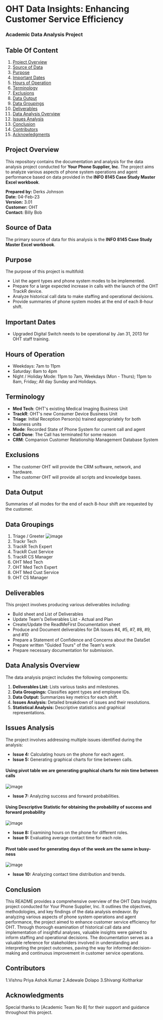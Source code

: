 # OHT Data Insights: Enhancing Customer Service Efficiency 
### Academic Data Analysis Project
## Table Of Content
1. [Project Overview](#project-overview)
2. [Source of Data](#source-of-data)
3. [Purpose](#purpose)
4. [Important Dates](#important-dates)
5. [Hours of Operation](#hours-of-operation)
6. [Terminology](#terminology)
7. [Exclusions](#exclusions)
8. [Data Output](#data-output)
9. [Data Groupings](#data-groupings)
10. [Deliverables](#deliverables)
11. [Data Analysis Overview](#data-analysis-overview)
12. [Issues Analysis](#issues-analysis)
13. [Conclusion](#conclusion)
14. [Contributors](#Contributors)
15. [Acknowledgments](#Acknowledgments)
  
## Project Overview

This repository contains the documentation and analysis for the data analysis project conducted for **Your Phone Supplier, Inc**. The project aims to analyze various aspects of phone system operations and agent performance based on data provided in the **INFO 8145 Case Study Master Excel workbook**.

**Prepared by:** Derks Johnson  
**Date:** 04-Feb-23  
**Version:** 3.01  
**Customer:** OHT  
**Contact:** Billy Bob  

## Source of Data

The primary source of data for this analysis is the **INFO 8145 Case Study Master Excel workbook**.

## Purpose

The purpose of this project is multifold:
- List the agent types and phone system modes to be implemented.
- Prepare for a large expected increase in calls with the launch of the OHT TrackR device.
- Analyze historical call data to make staffing and operational decisions.
- Provide summaries of phone system modes at the end of each 8-hour shift.

## Important Dates

- Upgraded Digital Switch needs to be operational by Jan 31, 2013 for OHT staff training.

## Hours of Operation

- Weekdays: 7am to 11pm
- Saturday: 8am to 4pm
- Night / Holiday Mode: 11pm to 7am, Weekdays (Mon - Thurs); 11pm to 8am, Friday; All day Sunday and Holidays.

## Terminology

- **Med Tech**: OHT's existing Medical Imaging Business Unit
- **TrackR**: OHT's new Consumer Device Business Unit
- **Triage**: Initial Reception Person(s) trained appropriately for both business units
- **Mode**: Recorded State of Phone System for current call and agent
- **Call Done**: The Call has terminated for some reason
- **CRM**: Companion Customer Relationship Management Database System

## Exclusions

- The customer OHT will provide the CRM software, network, and hardware.
- The customer OHT will provide all scripts and knowledge bases.

## Data Output

Summaries of all modes for the end of each 8-hour shift are requested by the customer.

## Data Groupings

1. Triage / Greeter
  ![image](https://github.com/priya-ak/Data_Analysis_Poject/assets/67804361/63d1d407-8c4b-4252-bf61-6bff7b4945e6)
2. Trackr Tech
3. TrackR Tech Expert
4. TrackR Cust Service
5. TrackR CS Manager
6. OHT Med Tech
7. OHT Med Tech Expert
8. OHT Med Cust Service
9. OHT CS Manager



## Deliverables

This project involves producing various deliverables including:
- Build sheet and List of Deliverables
- Update Team's Deliverables List - Actual and Plan
- Create/Update the ReadMeFirst Documentation sheet
- Produce and Document deliverables for DA Issues #4, #5, #7, #8, #9, and #10
- Prepare a Statement of Confidence and Concerns about the DataSet
- Prepare written "Guided Tours" of the Team's work
- Prepare necessary documentation for submission.

## Data Analysis Overview

The data analysis project includes the following components:
1. **Deliverables List:** Lists various tasks and milestones.
2. **Data Groupings:** Classifies agent types and employee IDs.
3. **Data Output:** Summarizes key metrics for each shift.
4. **Issues Analysis:** Detailed breakdown of issues and their resolutions.
5. **Statistical Analysis:** Descriptive statistics and graphical representations.

## Issues Analysis

The project involves addressing multiple issues identified during the analysis:
- **Issue 4:** Calculating hours on the phone for each agent.
- **Issue 5:** Generating graphical charts for time between calls.
#### Using pivot table we are generating graphical charts for min time between calls
![image](https://github.com/priya-ak/Data_Analysis_Poject/assets/67804361/78ed837e-bceb-4ab7-a2e6-f87e490eb326)


- **Issue 7:** Analyzing success and forward probabilities.
 #### Using Descriptive Statistic for obtaining the probability of success and forward probability
 ![image](https://github.com/priya-ak/Data_Analysis_Poject/assets/67804361/fb56f144-341c-4a85-afd7-e91231b41d91)

- **Issue 8:** Examining hours on the phone for different roles.
- **Issue 9:** Evaluating average contact time for each role.
 #### Pivot table used for generating days of the week are the same in busy-ness
 ![image](https://github.com/priya-ak/Data_Analysis_Poject/assets/67804361/fedde595-ab68-4eea-8816-acd1330bd044)

- **Issue 10:** Analyzing contact time distribution and trends.

## Conclusion

This README provides a comprehensive overview of the OHT Data Insights project conducted for Your Phone Supplier, Inc. It outlines the objectives, methodologies, and key findings of the data analysis endeavor. By analyzing various aspects of phone system operations and agent performance, the project aimed to enhance customer service efficiency for OHT. Through thorough examination of historical call data and implementation of insightful analyses, valuable insights were gained to inform staffing and operational decisions. The documentation serves as a valuable reference for stakeholders involved in understanding and interpreting the project outcomes, paving the way for informed decision-making and continuous improvement in customer service operations.


## Contributors

1.Vishnu Priya Ashok Kumar
2.Adewale Dolapo
3.Shivangi Koltharkar

## Acknowledgments

Special thanks to [Academic Team No 8] for their support and guidance throughout this project.
